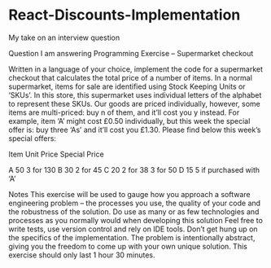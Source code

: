 # React-Discounts-Implementation
My take on an interview question

Question I am answering
Programming Exercise – Supermarket checkout

Written in a language of your choice, implement the code for a supermarket checkout that calculates the total price of a number of items.
In a normal supermarket, items for sale are identified using Stock Keeping Units or ‘SKUs’. In this store, this supermarket uses individual letters of the alphabet to represent these SKUs. Our goods are priced individually, however, some items are multi-priced: buy n of them, and it’ll cost you y instead.
For example, item ‘A’ might cost £0.50 individually, but this week the special offer is: buy three ‘As’ and it’ll cost you £1.30.
Please find below this week’s special offers:

Item
Unit Price
Special Price

A
50
3 for 130
B
30
2 for 45
C
20
2 for 38
3 for 50
D
15
5 if purchased with ‘A’


Notes
This exercise will be used to gauge how you approach a software engineering problem – the processes you use, the quality of your code and the robustness of the solution.
Do use as many or as few technologies and processes as you normally would when developing this solution
Feel free to write tests, use version control and rely on IDE tools.
Don’t get hung up on the specifics of the implementation.
The problem is intentionally abstract, giving you the freedom to come up with your own unique solution.
This exercise should only last 1 hour 30 minutes.
